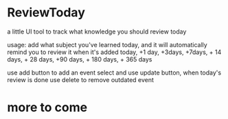 # ReviewToday
a little UI tool to track what knowledge you should review today

usage:
add what subject you've learned today, and it will automatically remind you to review it
when it's added today, +1 day, +3days, +7days, + 14 days, + 28 days, +90 days, + 180 days, + 365 days

use add button to add an event
select and use update button, when today's review is done
use delete to remove outdated event

# more to come
